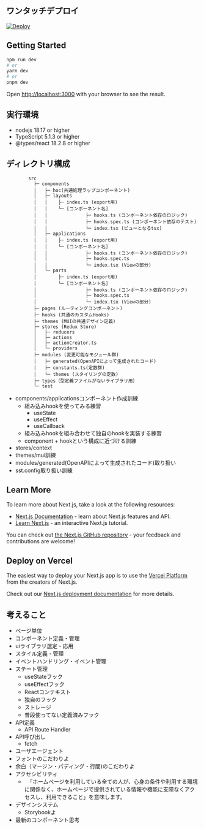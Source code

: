 
## ワンタッチデプロイ

[![Deploy](https://oneclick.amplifyapp.com/button.svg)](https://console.aws.amazon.com/amplify/home#/deploy?repo=https://github.com/Eigo-Mt-Fuji/catchup-nextjs-13-14)

## Getting Started

```bash
npm run dev
# or
yarn dev
# or
pnpm dev
```

Open [http://localhost:3000](http://localhost:3000) with your browser to see the result.

## 実行環境

- nodejs 18.17 or higher
- TypeScript 5.1.3 or higher
- @types/react 18.2.8 or higher

## ディレクトリ構成

```
        src
          ├─ components
          │   ├─ hoc(共通処理ラップコンポーネント)
          │   ├─ layouts
          │   │    ├─ index.ts (export用)
          │   │    └─ [コンポーネント名]
          │   │              ├─ hooks.ts (コンポーネント依存のロジック)
          │   │              ├─ hooks.spec.ts (コンポーネント依存のテスト)
          │   │              └─ index.tsx (ビューとなるtsx)
          │   ├─ applications
          │   │    ├─ index.ts (export用)
          │   │    └─ [コンポーネント名]
          │   │              ├─ hooks.ts (コンポーネント依存のロジック)
          │   │              ├─ hooks.spec.ts
          │   │              └─ index.tsx (Viewの部分)
          │   └─ parts
          │        ├─ index.ts (export用)
          │        └─ [コンポーネント名]
          │                  ├─ hooks.ts (コンポーネント依存のロジック)
          │                  ├─ hooks.spec.ts
          │                  └─ index.tsx (Viewの部分)
          ├─ pages (ルーティングコンポーネント)
          ├─ hooks (共通のカスタムHooks)
          ├─ themes (MUIの共通デザイン定義)
          ├─ stores (Redux Store)
          │   ├─ reducers
          │   ├─ actions
          │   ├─ actionCreator.ts
          │   └─ providers
          ├─ modules (変更可能なモジュール群)
          │   ├─ generated(OpenAPIによって生成されたコード)
          │   ├─ constants.ts(定数群)
          │   └─ themes (スタイリングの定数)
          ├─ types（型定義ファイルがないライブラリ用）
          └─ test
```


- components/applicationsコンポーネント作成訓練
  - 組み込みhookを使ってみる練習
      - useState
      - useEffect
      - useCallback
  - 組み込みhookを組み合わせて独自のhookを実装する練習
  - component + hookという構成に近づける訓練
- stores/context
- themes/mui訓練
- modules/generated(OpenAPIによって生成されたコード)取り扱い
- sst.config取り扱い訓練


## Learn More

To learn more about Next.js, take a look at the following resources:

- [Next.js Documentation](https://nextjs.org/docs) - learn about Next.js features and API.
- [Learn Next.js](https://nextjs.org/learn) - an interactive Next.js tutorial.

You can check out [the Next.js GitHub repository](https://github.com/vercel/next.js/) - your feedback and contributions are welcome!

## Deploy on Vercel

The easiest way to deploy your Next.js app is to use the [Vercel Platform](https://vercel.com/new?utm_medium=default-template&filter=next.js&utm_source=create-next-app&utm_campaign=create-next-app-readme) from the creators of Next.js.

Check out our [Next.js deployment documentation](https://nextjs.org/docs/deployment) for more details.

## 考えること

- ページ単位
- コンポーネント定義・管理
- uiライブラリ選定・応用
- スタイル定義・管理
- イベントハンドリング・イベント管理
- ステート管理
  - useStateフック
  - useEffectフック
  - Reactコンテキスト
  - 独自のフック
  - ストレージ
  - 普段使ってない定義済みフック
- API定義
  - API Route Handler
- API呼び出し
  - fetch
- ユーザエージェント
- フォントのこだわりよ
- 余白（マージン・パディング・行間)のこだわりよ
- アクセシビリティ
  - 　「ホームページを利用している全ての人が、心身の条件や利用する環境に関係なく、ホームページで提供されている情報や機能に支障なくアクセスし、利用できること」を意味します。
- デザインシステム
  - Storybookよ
- 最新のコンポーネント思考

